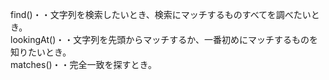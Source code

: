 find()・・文字列を検索したいとき、検索にマッチするものすべてを調べたいとき。  
lookingAt()・・文字列を先頭からマッチするか、一番初めにマッチするものを知りたいとき。  
matches()・・完全一致を探すとき。